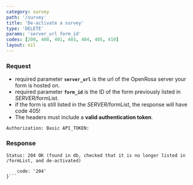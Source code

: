 ```yaml
---
category: survey
path: '/survey'
title: 'De-activate a survey'
type: 'DELETE'
params: 'server_url form_id'
codes: [200, 400, 401, 403, 404, 405, 410]
layout: nil
---
```


### Request

* required parameter **`server_url`** is the url of the OpenRosa server your form is hosted on.
* required parameter **`form_id`** is the ID of the form previously listed in _SERVER_/formList.
* if the form is still listed in the _SERVER_/formList, the response will have code 405!
* The headers must include a **valid authentication token**.

```Authorization: Basic API_TOKEN:```

### Response


```Status: 204 OK (found in db, checked that it is no longer listed in /formList, and de-activated)```
```{
    code: '204'
}```
